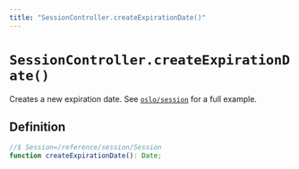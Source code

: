 ```yaml
---
title: "SessionController.createExpirationDate()"
---
```


# `SessionController.createExpirationDate()`

Creates a new expiration date. See [`oslo/session`](/reference/session) for a full example.

## Definition

```ts
//$ Session=/reference/session/Session
function createExpirationDate(): Date;
```
